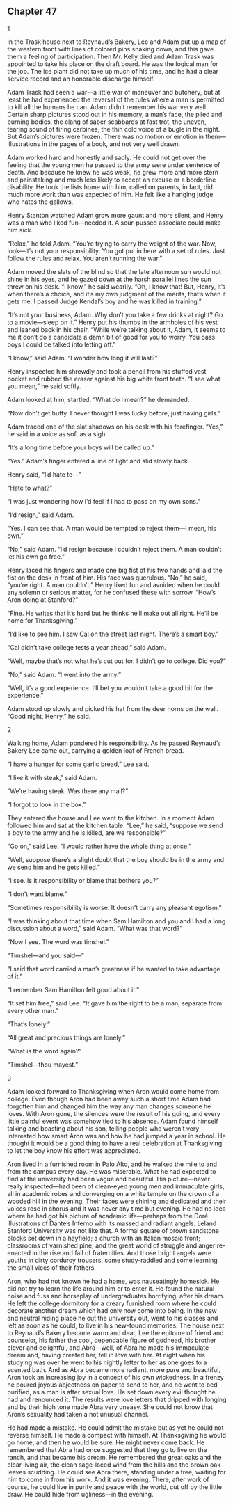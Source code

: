 ## Chapter 47

1

In the Trask house next to Reynaud’s Bakery, Lee and Adam put up a map of the western front with lines of colored pins snaking down, and this gave them a feeling of participation. Then Mr. Kelly died and Adam Trask was appointed to take his place on the draft board. He was the logical man for the job. The ice plant did not take up much of his time, and he had a clear service record and an honorable discharge himself.

Adam Trask had seen a war—a little war of maneuver and butchery, but at least he had experienced the reversal of the rules where a man is permitted to kill all the humans he can. Adam didn’t remember his war very well. Certain sharp pictures stood out in his memory, a man’s face, the piled and burning bodies, the clang of saber scabbards at fast trot, the uneven, tearing sound of firing carbines, the thin cold voice of a bugle in the night. But Adam’s pictures were frozen. There was no motion or emotion in them—illustrations in the pages of a book, and not very well drawn.

Adam worked hard and honestly and sadly. He could not get over the feeling that the young men he passed to the army were under sentence of death. And because he knew he was weak, he grew more and more stern and painstaking and much less likely to accept an excuse or a borderline disability. He took the lists home with him, called on parents, in fact, did much more work than was expected of him. He felt like a hanging judge who hates the gallows.

Henry Stanton watched Adam grow more gaunt and more silent, and Henry was a man who liked fun—needed it. A sour-pussed associate could make him sick.

“Relax,” he told Adam. “You’re trying to carry the weight of the war. Now, look—it’s not your responsibility. You got put in here with a set of rules. Just follow the rules and relax. You aren’t running the war.”

Adam moved the slats of the blind so that the late afternoon sun would not shine in his eyes, and he gazed down at the harsh parallel lines the sun threw on his desk. “I know,” he said wearily. “Oh, I know that! But, Henry, it’s when there’s a choice, and it’s my own judgment of the merits, that’s when it gets me. I passed Judge Kendal’s boy and he was killed in training.”

“It’s not your business, Adam. Why don’t you take a few drinks at night? Go to a movie—sleep on it.” Henry put his thumbs in the armholes of his vest and leaned back in his chair. “While we’re talking about it, Adam, it seems to me it don’t do a candidate a damn bit of good for you to worry. You pass boys I could be talked into letting off.”

“I know,” said Adam. “I wonder how long it will last?”

Henry inspected him shrewdly and took a pencil from his stuffed vest pocket and rubbed the eraser against his big white front teeth. “I see what you mean,” he said softly.

Adam looked at him, startled. “What do I mean?” he demanded.

“Now don’t get huffy. I never thought I was lucky before, just having girls.”

Adam traced one of the slat shadows on his desk with his forefinger. “Yes,” he said in a voice as soft as a sigh.

“It’s a long time before your boys will be called up.”

“Yes.” Adam’s finger entered a line of light and slid slowly back.

Henry said, “I’d hate to—”

“Hate to what?”

“I was just wondering how I’d feel if I had to pass on my own sons.”

“I’d resign,” said Adam.

“Yes. I can see that. A man would be tempted to reject them—I mean, his own.”

“No,” said Adam. “I’d resign because I couldn’t reject them. A man couldn’t let his own go free.”

Henry laced his fingers and made one big fist of his two hands and laid the fist on the desk in front of him. His face was querulous. “No,” he said, “you’re right. A man couldn’t.” Henry liked fun and avoided when he could any solemn or serious matter, for he confused these with sorrow. “How’s Aron doing at Stanford?”

“Fine. He writes that it’s hard but he thinks he’ll make out all right. He’ll be home for Thanksgiving.”

“I’d like to see him. I saw Cal on the street last night. There’s a smart boy.”

“Cal didn’t take college tests a year ahead,” said Adam.

“Well, maybe that’s not what he’s cut out for. I didn’t go to college. Did you?”

“No,” said Adam. “I went into the army.”

“Well, it’s a good experience. I’ll bet you wouldn’t take a good bit for the experience.”

Adam stood up slowly and picked his hat from the deer horns on the wall. “Good night, Henry,” he said.

2

Walking home, Adam pondered his responsibility. As he passed Reynaud’s Bakery Lee came out, carrying a golden loaf of French bread.

“I have a hunger for some garlic bread,” Lee said.

“I like it with steak,” said Adam.

“We’re having steak. Was there any mail?”

“I forgot to look in the box.”

They entered the house and Lee went to the kitchen. In a moment Adam followed him and sat at the kitchen table. “Lee,” he said, “suppose we send a boy to the army and he is killed, are we responsible?”

“Go on,” said Lee. “I would rather have the whole thing at once.”

“Well, suppose there’s a slight doubt that the boy should be in the army and we send him and he gets killed.”

“I see. Is it responsibility or blame that bothers you?”

“I don’t want blame.”

“Sometimes responsibility is worse. It doesn’t carry any pleasant egotism.”

“I was thinking about that time when Sam Hamilton and you and I had a long discussion about a word,” said Adam. “What was that word?”

“Now I see. The word was timshel.”

“Timshel—and you said—”

“I said that word carried a man’s greatness if he wanted to take advantage of it.”

“I remember Sam Hamilton felt good about it.”

“It set him free,” said Lee. “It gave him the right to be a man, separate from every other man.”

“That’s lonely.”

“All great and precious things are lonely.”

“What is the word again?”

“Timshel—thou mayest.”

3

Adam looked forward to Thanksgiving when Aron would come home from college. Even though Aron had been away such a short time Adam had forgotten him and changed him the way any man changes someone he loves. With Aron gone, the silences were the result of his going, and every little painful event was somehow tied to his absence. Adam found himself talking and boasting about his son, telling people who weren’t very interested how smart Aron was and how he had jumped a year in school. He thought it would be a good thing to have a real celebration at Thanksgiving to let the boy know his effort was appreciated.

Aron lived in a furnished room in Palo Alto, and he walked the mile to and from the campus every day. He was miserable. What he had expected to find at the university had been vague and beautiful. His picture—never really inspected—had been of clean-eyed young men and immaculate girls, all in academic robes and converging on a white temple on the crown of a wooded hill in the evening. Their faces were shining and dedicated and their voices rose in chorus and it was never any time but evening. He had no idea where he had got his picture of academic life—perhaps from the Doré illustrations of Dante’s Inferno with its massed and radiant angels. Leland Stanford University was not like that. A formal square of brown sandstone blocks set down in a hayfield; a church with an Italian mosaic front; classrooms of varnished pine; and the great world of struggle and anger re-enacted in the rise and fall of fraternities. And those bright angels were youths in dirty corduroy trousers, some study-raddled and some learning the small vices of their fathers.

Aron, who had not known he had a home, was nauseatingly homesick. He did not try to learn the life around him or to enter it. He found the natural noise and fuss and horseplay of undergraduates horrifying, after his dream. He left the college dormitory for a dreary furnished room where he could decorate another dream which had only now come into being. In the new and neutral hiding place he cut the university out, went to his classes and left as soon as he could, to live in his new-found memories. The house next to Reynaud’s Bakery became warm and dear, Lee the epitome of friend and counselor, his father the cool, dependable figure of godhead, his brother clever and delightful, and Abra—well, of Abra he made his immaculate dream and, having created her, fell in love with her. At night when his studying was over he went to his nightly letter to her as one goes to a scented bath. And as Abra became more radiant, more pure and beautiful, Aron took an increasing joy in a concept of his own wickedness. In a frenzy he poured joyous abjectness on paper to send to her, and he went to bed purified, as a man is after sexual love. He set down every evil thought he had and renounced it. The results were love letters that dripped with longing and by their high tone made Abra very uneasy. She could not know that Aron’s sexuality had taken a not unusual channel.

He had made a mistake. He could admit the mistake but as yet he could not reverse himself. He made a compact with himself. At Thanksgiving he would go home, and then he would be sure. He might never come back. He remembered that Abra had once suggested that they go to live on the ranch, and that became his dream. He remembered the great oaks and the clear living air, the clean sage-laced wind from the hills and the brown oak leaves scudding. He could see Abra there, standing under a tree, waiting for him to come in from his work. And it was evening. There, after work of course, he could live in purity and peace with the world, cut off by the little draw. He could hide from ugliness—in the evening.





